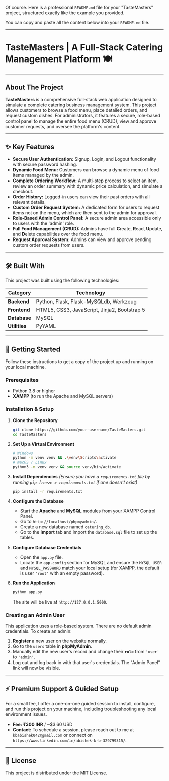Of course. Here is a professional `README.md` file for your "TasteMasters" project, structured exactly like the example you provided.

You can copy and paste all the content below into your `README.md` file.

-----

# TasteMasters | A Full-Stack Catering Management Platform 🍽️


-----

## About The Project

**TasteMasters** is a comprehensive full-stack web application designed to simulate a complete catering business management system. This project allows customers to browse a food menu, place detailed orders, and request custom dishes. For administrators, it features a secure, role-based control panel to manage the entire food menu (CRUD), view and approve customer requests, and oversee the platform's content.

-----

## ✨ Key Features

  - **Secure User Authentication:** Signup, Login, and Logout functionality with secure password hashing.
  - **Dynamic Food Menu:** Customers can browse a dynamic menu of food items managed by the admin.
  - **Complete Ordering Workflow:** A multi-step process to select an item, review an order summary with dynamic price calculation, and simulate a checkout.
  - **Order History:** Logged-in users can view their past orders with all relevant details.
  - **Custom Order Request System:** A dedicated form for users to request items not on the menu, which are then sent to the admin for approval.
  - **Role-Based Admin Control Panel:** A secure admin area accessible only to users with the 'admin' role.
  - **Full Food Management (CRUD):** Admins have full **C**reate, **R**ead, **U**pdate, and **D**elete capabilities over the food menu.
  - **Request Approval System:** Admins can view and approve pending custom order requests from users.

-----

## 🛠️ Built With

This project was built using the following technologies:

| Category      | Technology                                    |
|---------------|-----------------------------------------------|
| **Backend** | Python, Flask, Flask-MySQLdb, Werkzeug        |
| **Frontend** | HTML5, CSS3, JavaScript, Jinja2, Bootstrap 5  |
| **Database** | MySQL                                         |
| **Utilities** | PyYAML                                        |

-----

## 🚀 Getting Started

Follow these instructions to get a copy of the project up and running on your local machine.

### Prerequisites

  - Python 3.8 or higher
  - **XAMPP** (to run the Apache and MySQL servers)

### Installation & Setup

1.  **Clone the Repository**

    ```sh
    git clone https://github.com/your-username/TasteMasters.git
    cd TasteMasters
    ```

2.  **Set Up a Virtual Environment**

    ```sh
    # Windows
    python -m venv venv && .\venv\Scripts\activate
    # macOS / Linux
    python3 -m venv venv && source venv/bin/activate
    ```

3.  **Install Dependencies**
    *(Ensure you have a `requirements.txt` file by running `pip freeze > requirements.txt` if one doesn't exist)*

    ```sh
    pip install -r requirements.txt
    ```

4.  **Configure the Database**

      - Start the **Apache** and **MySQL** modules from your XAMPP Control Panel.
      - Go to `http://localhost/phpmyadmin/`.
      - Create a new database named `catering_db`.
      - Go to the **Import** tab and import the `database.sql` file to set up the tables.

5.  **Configure Database Credentials**

      - Open the `app.py` file.
      - Locate the `app.config` section for MySQL and ensure the `MYSQL_USER` and `MYSQL_PASSWORD` match your local setup (for XAMPP, the default is user `'root'` with an empty password).

6.  **Run the Application**

    ```sh
    python app.py
    ```

    The site will be live at `http://127.0.0.1:5000`.

### Creating an Admin User

This application uses a role-based system. There are no default admin credentials. To create an admin:

1.  **Register** a new user on the website normally.
2.  Go to the `users` table in **phpMyAdmin**.
3.  Manually edit the new user's record and change their **`role`** from `'user'` to `'admin'`.
4.  Log out and log back in with that user's credentials. The "Admin Panel" link will now be visible.

-----

## ⚡ Premium Support & Guided Setup

For a small fee, I offer a one-on-one guided session to install, configure, and run this project on your machine, including troubleshooting any local environment issues.

  - **Fee:** **₹300 INR** / \~$3.60 USD
  - **Contact:** To schedule a session, please reach out to me at `kbabishek042@gmail.com` or connect on `https://www.linkedin.com/in/abishek-k-b-329799315/`.

-----

## 📄 License

This project is distributed under the MIT License.
